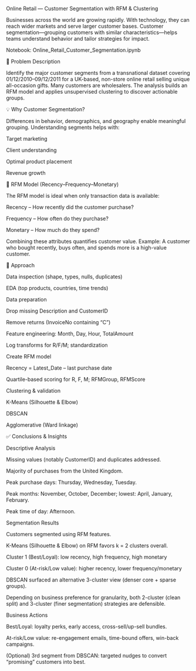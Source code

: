 Online Retail — Customer Segmentation with RFM & Clustering

Businesses across the world are growing rapidly. With technology, they can reach wider markets and serve larger customer bases. Customer segmentation—grouping customers with similar characteristics—helps teams understand behavior and tailor strategies for impact.

Notebook: Online_Retail_Customer_Segmentation.ipynb

🧩 Problem Description

Identify the major customer segments from a transnational dataset covering 01/12/2010–09/12/2011 for a UK-based, non-store online retail selling unique all-occasion gifts. Many customers are wholesalers. The analysis builds an RFM model and applies unsupervised clustering to discover actionable groups.

💡 Why Customer Segmentation?

Differences in behavior, demographics, and geography enable meaningful grouping. Understanding segments helps with:

Target marketing

Client understanding

Optimal product placement

Revenue growth

📐 RFM Model (Recency–Frequency–Monetary)

The RFM model is ideal when only transaction data is available:

Recency – How recently did the customer purchase?

Frequency – How often do they purchase?

Monetary – How much do they spend?

Combining these attributes quantifies customer value.
Example: A customer who bought recently, buys often, and spends more is a high-value customer.

🔭 Approach

Data inspection (shape, types, nulls, duplicates)

EDA (top products, countries, time trends)

Data preparation

Drop missing Description and CustomerID

Remove returns (InvoiceNo containing “C”)

Feature engineering: Month, Day, Hour, TotalAmount

Log transforms for R/F/M; standardization

Create RFM model

Recency = Latest_Date – last purchase date

Quartile-based scoring for R, F, M; RFMGroup, RFMScore

Clustering & validation

K-Means (Silhouette & Elbow)

DBSCAN

Agglomerative (Ward linkage)

✅ Conclusions & Insights

Descriptive Analysis

Missing values (notably CustomerID) and duplicates addressed.

Majority of purchases from the United Kingdom.

Peak purchase days: Thursday, Wednesday, Tuesday.

Peak months: November, October, December; lowest: April, January, February.

Peak time of day: Afternoon.

Segmentation Results

Customers segmented using RFM features.

K-Means (Silhouette & Elbow) on RFM favors k = 2 clusters overall.

Cluster 1 (Best/Loyal): low recency, high frequency, high monetary

Cluster 0 (At-risk/Low value): higher recency, lower frequency/monetary

DBSCAN surfaced an alternative 3-cluster view (denser core + sparse groups).

Depending on business preference for granularity, both 2-cluster (clean split) and 3-cluster (finer segmentation) strategies are defensible.

Business Actions

Best/Loyal: loyalty perks, early access, cross-sell/up-sell bundles.

At-risk/Low value: re-engagement emails, time-bound offers, win-back campaigns.

(Optional) 3rd segment from DBSCAN: targeted nudges to convert “promising” customers into best.
